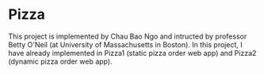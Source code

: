 # Pizza
This project is implemented by Chau Bao Ngo and intructed by professor Betty O'Neil (at University of Massachusetts in Boston). 
In this project, I have already implemented in Pizza1 (static pizza order web app) and Pizza2 (dynamic pizza order web app).
